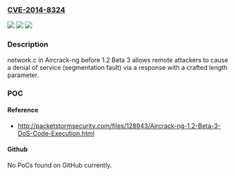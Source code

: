 ### [CVE-2014-8324](https://cve.mitre.org/cgi-bin/cvename.cgi?name=CVE-2014-8324)
![](https://img.shields.io/static/v1?label=Product&message=n%2Fa&color=blue)
![](https://img.shields.io/static/v1?label=Version&message=n%2Fa&color=blue)
![](https://img.shields.io/static/v1?label=Vulnerability&message=n%2Fa&color=brighgreen)

### Description

network.c in Aircrack-ng before 1.2 Beta 3 allows remote attackers to cause a denial of service (segmentation fault) via a response with a crafted length parameter.

### POC

#### Reference
- http://packetstormsecurity.com/files/128943/Aircrack-ng-1.2-Beta-3-DoS-Code-Execution.html

#### Github
No PoCs found on GitHub currently.

